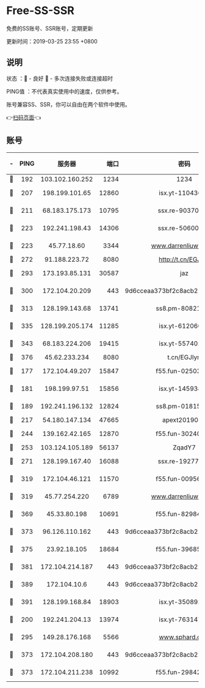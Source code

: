 # Free-SS-SSR

免费的SS账号、SSR账号，定期更新

更新时间：2019-03-25 23:55 +0800

## 说明

状态     ：🙂 - 良好 🙁 - 多次连接失败或连接超时

PING值   ：不代表真实使用中的速度，仅供参考。

账号兼容SS、SSR，你可以自由在两个软件中使用。

👉[扫码页面](https://liesauer.github.io/Free-SS-SSR/)👈

## 账号

|-|PING|服务器|端口|密码|加密方式|区域|
|:----:|:----:|:-----:|-----:|:----:|:----:|:----:|
|🙂|192|103.102.160.252|1234|1234|rc4-md5|JP|
|🙂|207|198.199.101.65|12860|isx.yt-11043680|aes-256-cfb|US|
|🙂|211|68.183.175.173|10795|ssx.re-90370518|aes-256-cfb|US|
|🙂|223|192.241.198.43|14306|ssx.re-50600808|aes-256-cfb|US|
|🙂|223|45.77.18.60|3344|www.darrenliuwei.com|aes-256-cfb|JP|
|🙂|272|91.188.223.72|8080|http://t.cn/EGJIyrl|rc4-md5|RU|
|🙂|293|173.193.85.131|30587|jaz|aes-256-cfb|US|
|🙂|300|172.104.20.209|443|9d6cceaa373bf2c8acb22e60b6a58be6|aes-256-cfb|US|
|🙂|313|128.199.143.68|13741|ss8.pm-80821206|aes-256-cfb|SG|
|🙂|335|128.199.205.174|11285|isx.yt-61206082|aes-256-cfb|SG|
|🙂|343|68.183.224.206|19415|isx.yt-55740244|aes-256-cfb|SG|
|🙂|376|45.62.233.234|8080|t.cn/EGJIyrl|rc4-md5|CA|
|🙂|177|172.104.49.207|15847|f55.fun-02503787|aes-256-cfb|SG|
|🙂|181|198.199.97.51|15856|isx.yt-14593814|aes-256-cfb|US|
|🙂|189|192.241.196.132|12824|ss8.pm-01815174|aes-256-cfb|US|
|🙂|217|54.180.147.134|47665|apext2019001|chacha20|KR|
|🙂|244|139.162.42.165|12870|f55.fun-30240273|aes-256-cfb|SG|
|🙂|253|103.124.105.189|56137|ZqadY7|chacha20|CN|
|🙂|271|128.199.167.40|16088|ssx.re-19277467|aes-256-cfb|SG|
|🙂|319|172.104.46.121|11570|f55.fun-00956881|aes-256-cfb|SG|
|🙂|319|45.77.254.220|6789|www.darrenliuwei.com|aes-256-cfb|SG|
|🙂|369|45.33.80.198|10691|f55.fun-82984972|aes-256-cfb|US|
|🙂|373|96.126.110.162|443|9d6cceaa373bf2c8acb22e60b6a58be6|aes-256-cfb|US|
|🙂|375|23.92.18.105|18684|f55.fun-39685048|aes-256-cfb|US|
|🙂|381|172.104.214.187|443|9d6cceaa373bf2c8acb22e60b6a58be6|aes-256-cfb|US|
|🙂|389|172.104.10.6|443|9d6cceaa373bf2c8acb22e60b6a58be6|aes-256-cfb|US|
|🙂|391|128.199.168.84|18903|isx.yt-35089368|aes-256-cfb|SG|
|🙁|200|192.241.204.13|13974|isx.yt-76314736|aes-256-cfb|US|
|🙁|295|149.28.176.168|5566|www.sphard.com|aes-256-cfb|AU|
|🙁|373|172.104.208.180|443|9d6cceaa373bf2c8acb22e60b6a58be6|aes-256-cfb|US|
|🙁|373|172.104.211.238|10992|f55.fun-29842586|aes-256-cfb|US|
